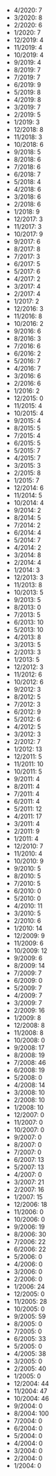 *  4/2020: 7
*  3/2020: 8
*  2/2020: 6
*  1/2020: 7
*  12/2019: 4
*  11/2019: 4
*  10/2019: 4
*  9/2019: 4
*  8/2019: 7
*  7/2019: 7
*  6/2019: 9
*  5/2019: 8
*  4/2019: 8
*  3/2019: 7
*  2/2019: 5
*  1/2019: 3
*  12/2018: 8
*  11/2018: 3
*  10/2018: 6
*  9/2018: 5
*  8/2018: 6
*  7/2018: 6
*  6/2018: 7
*  5/2018: 4
*  4/2018: 6
*  3/2018: 6
*  2/2018: 6
*  1/2018: 9
*  12/2017: 3
*  11/2017: 3
*  10/2017: 9
*  9/2017: 6
*  8/2017: 8
*  7/2017: 3
*  6/2017: 5
*  5/2017: 6
*  4/2017: 2
*  3/2017: 4
*  2/2017: 4
*  1/2017: 2
*  12/2016: 3
*  11/2016: 8
*  10/2016: 2
*  9/2016: 6
*  8/2016: 3
*  7/2016: 6
*  6/2016: 2
*  5/2016: 7
*  4/2016: 7
*  3/2016: 6
*  2/2016: 6
*  1/2016: 2
*  12/2015: 0
*  11/2015: 4
*  10/2015: 4
*  9/2015: 4
*  8/2015: 5
*  7/2015: 4
*  6/2015: 5
*  5/2015: 7
*  4/2015: 7
*  3/2015: 3
*  2/2015: 8
*  1/2015: 7
*  12/2014: 6
*  11/2014: 5
*  10/2014: 4
*  9/2014: 2
*  8/2014: 5
*  7/2014: 2
*  6/2014: 4
*  5/2014: 7
*  4/2014: 2
*  3/2014: 8
*  2/2014: 4
*  1/2014: 3
*  12/2013: 3
*  11/2013: 8
*  10/2013: 5
*  9/2013: 5
*  8/2013: 0
*  7/2013: 5
*  6/2013: 10
*  5/2013: 10
*  4/2013: 8
*  3/2013: 5
*  2/2013: 3
*  1/2013: 5
*  12/2012: 3
*  11/2012: 6
*  10/2012: 6
*  9/2012: 3
*  8/2012: 5
*  7/2012: 3
*  6/2012: 9
*  5/2012: 6
*  4/2012: 5
*  3/2012: 3
*  2/2012: 7
*  1/2012: 13
*  12/2011: 5
*  11/2011: 10
*  10/2011: 5
*  9/2011: 4
*  8/2011: 4
*  7/2011: 4
*  6/2011: 4
*  5/2011: 12
*  4/2011: 17
*  3/2011: 4
*  2/2011: 9
*  1/2011: 4
*  12/2010: 7
*  11/2010: 4
*  10/2010: 9
*  9/2010: 5
*  8/2010: 5
*  7/2010: 5
*  6/2010: 0
*  5/2010: 0
*  4/2010: 11
*  3/2010: 5
*  2/2010: 6
*  1/2010: 14
*  12/2009: 9
*  11/2009: 6
*  10/2009: 12
*  9/2009: 6
*  8/2009: 14
*  7/2009: 7
*  6/2009: 0
*  5/2009: 7
*  4/2009: 7
*  3/2009: 7
*  2/2009: 16
*  1/2009: 8
*  12/2008: 8
*  11/2008: 8
*  10/2008: 0
*  9/2008: 17
*  8/2008: 19
*  7/2008: 46
*  6/2008: 19
*  5/2008: 0
*  4/2008: 14
*  3/2008: 10
*  2/2008: 10
*  1/2008: 10
*  12/2007: 0
*  11/2007: 0
*  10/2007: 0
*  9/2007: 0
*  8/2007: 0
*  7/2007: 0
*  6/2007: 13
*  5/2007: 13
*  4/2007: 0
*  3/2007: 21
*  2/2007: 16
*  1/2007: 15
*  12/2006: 18
*  11/2006: 0
*  10/2006: 0
*  9/2006: 19
*  8/2006: 30
*  7/2006: 22
*  6/2006: 22
*  5/2006: 0
*  4/2006: 0
*  3/2006: 0
*  2/2006: 0
*  1/2006: 24
*  12/2005: 0
*  11/2005: 28
*  10/2005: 0
*  9/2005: 59
*  8/2005: 0
*  7/2005: 0
*  6/2005: 33
*  5/2005: 0
*  4/2005: 38
*  3/2005: 0
*  2/2005: 40
*  1/2005: 0
*  12/2004: 44
*  11/2004: 47
*  10/2004: 46
*  9/2004: 0
*  8/2004: 100
*  7/2004: 0
*  6/2004: 0
*  5/2004: 0
*  4/2004: 0
*  3/2004: 0
*  2/2004: 0
*  1/2004: 0